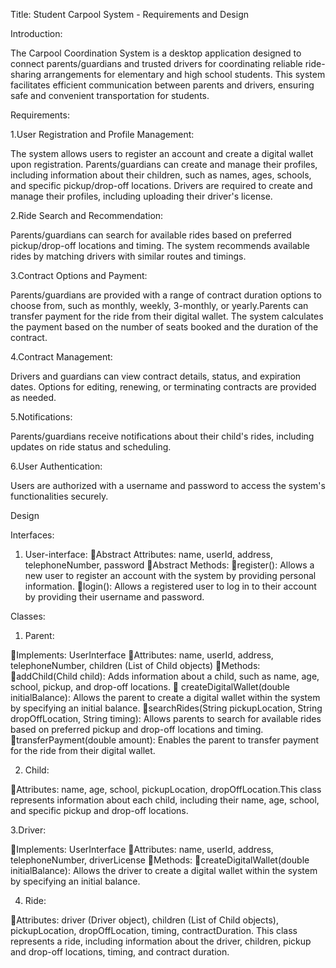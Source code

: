 Title: Student Carpool  System - Requirements and Design

Introduction:

The Carpool Coordination System is a desktop application designed to connect parents/guardians and trusted drivers for coordinating reliable ride-sharing arrangements for elementary and high school students. This system facilitates efficient communication between parents and drivers, ensuring safe and convenient transportation for students.

Requirements:

1.User Registration and Profile Management:

The system allows users to register an account and create a digital wallet upon registration. Parents/guardians can create and manage their profiles, including information about their children, such as names, ages, schools, and specific pickup/drop-off locations.
Drivers are required to create and manage their profiles, including uploading their driver's license.

2.Ride Search and Recommendation:

Parents/guardians can search for available rides based on preferred pickup/drop-off locations and timing. The system recommends available rides by matching drivers with similar routes and timings.

3.Contract Options and Payment:

Parents/guardians are provided with a range of contract duration options to choose from, such as monthly, weekly, 3-monthly, or yearly.Parents can transfer payment for the ride from their digital wallet. The system calculates the payment based on the number of seats booked and the duration of the contract.

4.Contract Management:

Drivers and guardians can view contract details, status, and expiration dates.
Options for editing, renewing, or terminating contracts are provided as needed.

5.Notifications:

Parents/guardians receive notifications about their child's rides, including updates on ride status and scheduling.

6.User Authentication:

Users are authorized with a username and password to access the system's functionalities securely.

Design

Interfaces:

1. User-interface:
Abstract Attributes: name, userId, address, telephoneNumber, password
Abstract Methods:
register(): Allows a new user to register an account with the system by providing personal information.
login(): Allows a registered user to log in to their account by providing their username and password.

Classes:

1. Parent:

Implements: UserInterface
Attributes: name, userId, address, telephoneNumber, children (List of Child objects)
Methods:
addChild(Child child): Adds information about a child, such as name, age, school, pickup, and drop-off locations.
 createDigitalWallet(double initialBalance): Allows the parent to create a digital wallet within the system by specifying an initial balance.
searchRides(String pickupLocation, String dropOffLocation, String timing): Allows parents to search for available rides based on preferred pickup and drop-off locations and timing.
transferPayment(double amount): Enables the parent to transfer payment for the ride from their digital wallet.

2. Child:

Attributes: name, age, school, pickupLocation, dropOffLocation.This class represents information about each child, including their name, age, school, and specific pickup and drop-off locations.

3.Driver:

Implements: UserInterface
Attributes: name, userId, address, telephoneNumber, driverLicense
Methods:
createDigitalWallet(double initialBalance): Allows the driver to create a digital wallet within the system by specifying an initial balance.



4. Ride:

Attributes: driver (Driver object), children (List of Child objects), pickupLocation, dropOffLocation, timing, contractDuration. This class represents a ride, including information about the driver, children, pickup and drop-off locations, timing, and contract duration.
